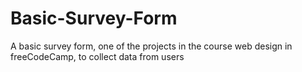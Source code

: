 # Basic-Survey-Form
A basic survey form, one of the projects in the course web design in freeCodeCamp, to collect data from users

